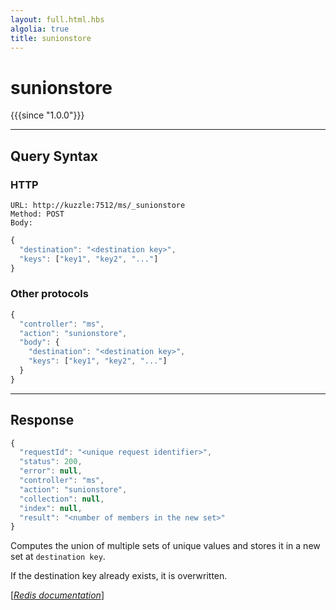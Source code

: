 ```yaml
---
layout: full.html.hbs
algolia: true
title: sunionstore
---
```


# sunionstore

{{{since "1.0.0"}}}




---

## Query Syntax

### HTTP

```http
URL: http://kuzzle:7512/ms/_sunionstore
Method: POST  
Body:
```


```js
{
  "destination": "<destination key>",
  "keys": ["key1", "key2", "..."]
}
```



### Other protocols


```js
{
  "controller": "ms",
  "action": "sunionstore",
  "body": {
    "destination": "<destination key>",
    "keys": ["key1", "key2", "..."]
  }
}
```

---

## Response

```javascript
{
  "requestId": "<unique request identifier>",
  "status": 200,
  "error": null,
  "controller": "ms",
  "action": "sunionstore",
  "collection": null,
  "index": null,
  "result": "<number of members in the new set>"
}
```

Computes the union of multiple sets of unique values and stores it in a new set at `destination key`.

If the destination key already exists, it is overwritten.

[[_Redis documentation_]](https://redis.io/commands/sunionstore)

